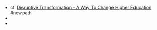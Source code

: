 - cf. [Disruptive Transformation - A Way To Change Higher Education](https://www.forbes.com/sites/barbarakurshan/2020/07/29/disruptive-transformation-a-way-to-change-higher-education/#216783de3a4d) #newpath
- 
- 
